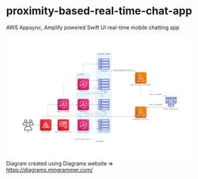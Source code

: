 # proximity-based-real-time-chat-app
AWS Appsync, Amplify powered Swift UI real-time mobile chatting app

![Alt text](chatapp.png)
Diagram created using Diagrams website => https://diagrams.mingrammer.com/

